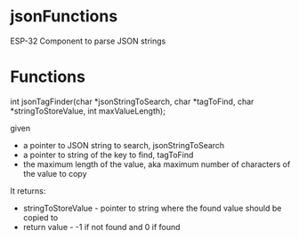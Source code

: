 # jsonFunctions

ESP-32 Component to parse JSON strings

# Functions

int jsonTagFinder(char *jsonStringToSearch, char *tagToFind, char *stringToStoreValue, int maxValueLength);

given
* a pointer to JSON string to search, jsonStringToSearch
* a pointer to string of the key to find, tagToFind
* the maximum length of the value, aka maximum number of characters of the value to copy

It returns:
* stringToStoreValue - pointer to string where the found value should be copied to
* return value - -1 if not found and 0 if found
